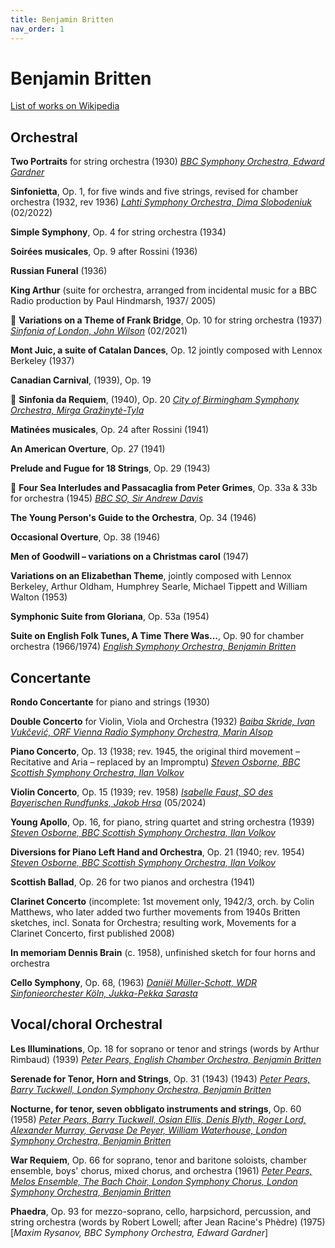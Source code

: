 ```yaml
---
title: Benjamin Britten
nav_order: 1
---
```


# Benjamin Britten

[List of works on Wikipedia](https://en.wikipedia.org/wiki/List_of_compositions_by_Benjamin_Britten)

## Orchestral

**Two Portraits** for string orchestra (1930) [*BBC Symphony Orchestra, Edward Gardner*](http://www.tidal.com/track/215060741)

**Sinfonietta**, Op. 1, for five winds and five strings, revised for chamber orchestra (1932, rev 1936) [*Lahti Symphony Orchestra, Dima Slobodeniuk*](https://tidal.com/browse/album/242294528) (02/2022)

**Simple Symphony**, Op. 4 for string orchestra (1934)

**Soirées musicales**, Op. 9 after Rossini (1936)

**Russian Funeral** (1936)

**King Arthur** (suite for orchestra, arranged from incidental music for a BBC Radio production by Paul Hindmarsh, 1937/ 2005)

💎 **Variations on a Theme of Frank Bridge**, Op. 10 for string orchestra (1937) [*Sinfonia of London, John Wilson*](http://www.tidal.com/track/376371142) (02/2021)

**Mont Juic, a suite of Catalan Dances**, Op. 12 jointly composed with Lennox Berkeley (1937)

**Canadian Carnival**, (1939), Op. 19

💎 **Sinfonia da Requiem**, (1940), Op. 20 [*City of Birmingham Symphony Orchestra, Mirga Gražinytė-Tyla*](http://www.tidal.com/track/158038543)

**Matinées musicales**, Op. 24 after Rossini (1941)

**An American Overture**, Op. 27 (1941)

**Prelude and Fugue for 18 Strings**, Op. 29 (1943)

💎 **Four Sea Interludes and Passacaglia from Peter Grimes**, Op. 33a & 33b for orchestra (1945) [*BBC SO, Sir Andrew Davis*](http://www.tidal.com/track/19804298)

**The Young Person's Guide to the Orchestra**, Op. 34 (1946)

**Occasional Overture**, Op. 38 (1946)

**Men of Goodwill – variations on a Christmas carol** (1947)

**Variations on an Elizabethan Theme**, jointly composed with Lennox Berkeley, Arthur Oldham, Humphrey Searle, Michael Tippett and William Walton (1953)

**Symphonic Suite from Gloriana**, Op. 53a (1954)

**Suite on English Folk Tunes, A Time There Was...**, Op. 90 for chamber orchestra (1966/1974) [*English Symphony Orchestra, Benjamin Britten*](http://www.tidal.com/track/57251296)

## Concertante

**Rondo Concertante** for piano and strings (1930)

**Double Concerto** for Violin, Viola and Orchestra (1932) [*Baiba Skride, Ivan Vukčević, ORF Vienna Radio Symphony Orchestra, Marin Alsop*](http://www.tidal.com/track/332426185) 

**Piano Concerto**, Op. 13 (1938; rev. 1945, the original third movement – Recitative and Aria – replaced by an Impromptu) [*Steven Osborne, BBC Scottish Symphony Orchestra, Ilan Volkov*](https://tidal.com/browse/album/306149858) 

**Violin Concerto**, Op. 15 (1939; rev. 1958) [*Isabelle Faust, SO des Bayerischen Rundfunks, Jakob Hrsa*](http://www.tidal.com/track/355908976) (05/2024)

**Young Apollo**, Op. 16, for piano, string quartet and string orchestra (1939)  [*Steven Osborne, BBC Scottish Symphony Orchestra, Ilan Volkov*](https://tidal.com/browse/album/306149858)

**Diversions for Piano Left Hand and Orchestra**, Op. 21 (1940; rev. 1954)  [*Steven Osborne, BBC Scottish Symphony Orchestra, Ilan Volkov*](https://tidal.com/browse/album/306149858)

**Scottish Ballad**, Op. 26 for two pianos and orchestra (1941)

**Clarinet Concerto** (incomplete: 1st movement only, 1942/3, orch. by Colin Matthews, who later added two further movements from 1940s Britten sketches, incl. Sonata for Orchestra; resulting work, Movements for a Clarinet Concerto, first published 2008)

**In memoriam Dennis Brain** (c. 1958), unfinished sketch for four horns and orchestra

**Cello Symphony**, Op. 68, (1963) [*Daniël Müller-Schott, WDR Sinfonieorchester Köln, Jukka-Pekka Sarasta*](https://tidal.com/browse/album/282958176)

## Vocal/choral Orchestral

**Les Illuminations**, Op. 18 for soprano or tenor and strings (words by Arthur Rimbaud) (1939) [*Peter Pears, English Chamber Orchestra, Benjamin Britten*](http://www.tidal.com/track/4492444)

**Serenade for Tenor, Horn and Strings**, Op. 31 (1943) (1943) [*Peter Pears, Barry Tuckwell, London Symphony Orchestra, Benjamin Britten*](http://www.tidal.com/track/4492444)

**Nocturne, for tenor, seven obbligato instruments and strings**, Op. 60 (1958) [*Peter Pears, Barry Tuckwell, Osian Ellis, Denis Blyth, Roger Lord, Alexander Murray, Gervase De Peyer, William Waterhouse, London Symphony Orchestra, Benjamin Britten*](http://www.tidal.com/track/4492462)

**War Requiem**, Op. 66 for soprano, tenor and baritone soloists, chamber ensemble, boys' chorus, mixed chorus, and orchestra (1961) [*Peter Pears, Melos Ensemble, The Bach Choir, London Symphony Chorus, London Symphony Orchestra, Benjamin Britten*](http://www.tidal.com/track/79170708)

**Phaedra**, Op. 93 for mezzo-soprano, cello, harpsichord, percussion, and string orchestra (words by Robert Lowell; after Jean Racine's Phèdre) (1975) [*Maxim Rysanov, BBC Symphony Orchestra, Edward Gardner*]

